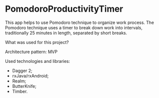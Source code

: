 # PomodoroProductivityTimer 
This app helps to use Pomodoro technique to organize work process. The Pomodoro technique uses a timer to break down work into intervals, traditionally 25 minutes in length, separated by short breaks.

What was used for this project?

Architecture pattern: MVP

Used technologies and libraries:
- Dagger 2;
- rxJava/rxAndroid;
- Realm;
- ButterKnife;
- Timber.

